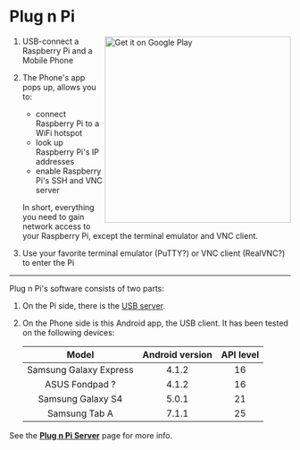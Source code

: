 # Plug n Pi

<a href='http://play.google.com/store/apps/details?id=org.pnpi&pcampaignid=MKT-Other-global-all-co-prtnr-py-PartBadge-Mar2515-1'><img align='right' width='333' alt='Get it on Google Play' src='https://play.google.com/intl/en_us/badges/images/generic/en_badge_web_generic.png'/></a>

1. USB-connect a Raspberry Pi and a Mobile Phone

2. The Phone's app pops up, allows you to:
   - connect Raspberry Pi to a WiFi hotspot
   - look up Raspberry Pi's IP addresses
   - enable Raspberry Pi's SSH and VNC server

   In short, everything you need to gain network access to your Raspberry Pi,
   except the terminal emulator and VNC client.

3. Use your favorite terminal emulator (PuTTY?) or VNC client (RealVNC?)
   to enter the Pi

---------------------------------------------

Plug n Pi's software consists of two parts:

1. On the Pi side, there is the [USB server](https://github.com/nickoala/pnpi).

2. On the Phone side is this Android app, the USB client. It has been tested on
   the following devices:

   |          Model         | Android version | API level |
   |:----------------------:|:---------------:|:---------:|
   | Samsung Galaxy Express |           4.1.2 |        16 |
   | ASUS Fondpad ?         |           4.1.2 |        16 |
   | Samsung Galaxy S4      |           5.0.1 |        21 |
   | Samsung Tab A          |           7.1.1 |        25 |

See the **[Plug n Pi Server](https://github.com/nickoala/pnpi)** page for more
info.
